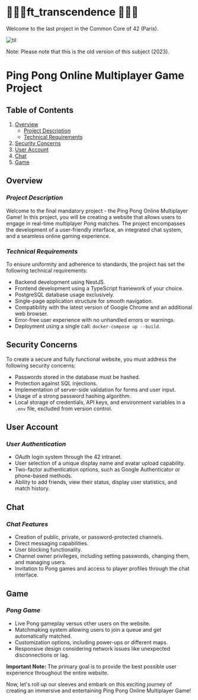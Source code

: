 # 🎉🌸🦆**ft_transcendence** 🦢🐣🐤

Welcome to the last project in the Common Core of 42 (Paris).

![til](https://github.com/coviccinelle/42ft_transcendence/blob/master/visual/pong_canards.gif)

Note: Please note that this is the old version of this subject (2023). 

# Ping Pong Online Multiplayer Game Project

## Table of Contents
1. [Overview](#overview)
   - [Project Description](#project-description)
   - [Technical Requirements](#technical-requirements)
2. [Security Concerns](#security-concerns)
3. [User Account](#user-account)
4. [Chat](#chat)
5. [Game](#game)

## Overview

### _Project Description_
Welcome to the final mandatory project - the Ping Pong Online Multiplayer Game! In this project, you will be creating a website that allows users to engage in real-time multiplayer Pong matches. The project encompasses the development of a user-friendly interface, an integrated chat system, and a seamless online gaming experience.

### _Technical Requirements_
To ensure uniformity and adherence to standards, the project has set the following technical requirements:
- Backend development using NestJS.
- Frontend development using a TypeScript framework of your choice.
- PostgreSQL database usage exclusively.
- Single-page application structure for smooth navigation.
- Compatibility with the latest version of Google Chrome and an additional web browser.
- Error-free user experience with no unhandled errors or warnings.
- Deployment using a single call: `docker-compose up --build`.

## Security Concerns

To create a secure and fully functional website, you must address the following security concerns:
- Passwords stored in the database must be hashed.
- Protection against SQL injections.
- Implementation of server-side validation for forms and user input.
- Usage of a strong password hashing algorithm.
- Local storage of credentials, API keys, and environment variables in a `.env` file, excluded from version control.

## User Account

### _User Authentication_
- OAuth login system through the 42 intranet.
- User selection of a unique display name and avatar upload capability.
- Two-factor authentication options, such as Google Authenticator or phone-based methods.
- Ability to add friends, view their status, display user statistics, and match history.

## Chat

### _Chat Features_
- Creation of public, private, or password-protected channels.
- Direct messaging capabilities.
- User blocking functionality.
- Channel owner privileges, including setting passwords, changing them, and managing users.
- Invitation to Pong games and access to player profiles through the chat interface.

## Game

### _Pong Game_
- Live Pong gameplay versus other users on the website.
- Matchmaking system allowing users to join a queue and get automatically matched.
- Customization options, including power-ups or different maps.
- Responsive design considering network issues like unexpected disconnections or lag.

**Important Note:** The primary goal is to provide the best possible user experience throughout the entire website.

Now, let's roll up our sleeves and embark on this exciting journey of creating an immersive and entertaining Ping Pong Online Multiplayer Game!
